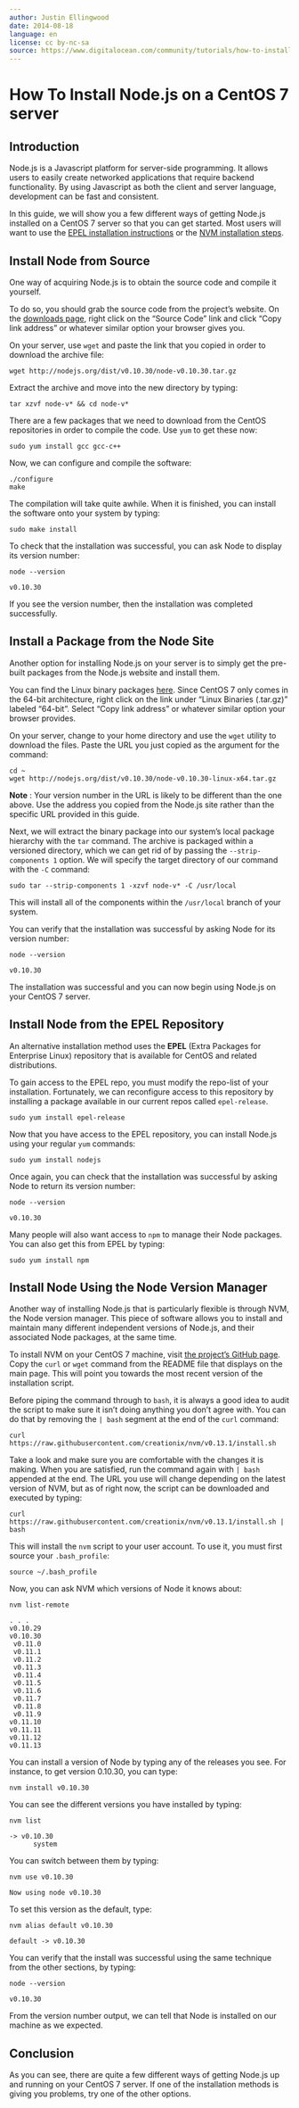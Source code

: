 ```yaml
---
author: Justin Ellingwood
date: 2014-08-18
language: en
license: cc by-nc-sa
source: https://www.digitalocean.com/community/tutorials/how-to-install-node-js-on-a-centos-7-server
---
```


# How To Install Node.js on a CentOS 7 server

## Introduction

Node.js is a Javascript platform for server-side programming. It allows users to easily create networked applications that require backend functionality. By using Javascript as both the client and server language, development can be fast and consistent.

In this guide, we will show you a few different ways of getting Node.js installed on a CentOS 7 server so that you can get started. Most users will want to use the [EPEL installation instructions](how-to-install-node-js-on-a-centos-7-server#InstallNodefromtheEPELRepository) or the [NVM installation steps](how-to-install-node-js-on-a-centos-7-server#InstallNodeUsingtheNodeVersionManager).

## Install Node from Source

One way of acquiring Node.js is to obtain the source code and compile it yourself.

To do so, you should grab the source code from the project’s website. On the [downloads page](http://nodejs.org/download/), right click on the “Source Code” link and click “Copy link address” or whatever similar option your browser gives you.

On your server, use `wget` and paste the link that you copied in order to download the archive file:

    wget http://nodejs.org/dist/v0.10.30/node-v0.10.30.tar.gz

Extract the archive and move into the new directory by typing:

    tar xzvf node-v* && cd node-v*

There are a few packages that we need to download from the CentOS repositories in order to compile the code. Use `yum` to get these now:

    sudo yum install gcc gcc-c++

Now, we can configure and compile the software:

    ./configure
    make

The compilation will take quite awhile. When it is finished, you can install the software onto your system by typing:

    sudo make install

To check that the installation was successful, you can ask Node to display its version number:

    node --version

    v0.10.30

If you see the version number, then the installation was completed successfully.

## Install a Package from the Node Site

Another option for installing Node.js on your server is to simply get the pre-built packages from the Node.js website and install them.

You can find the Linux binary packages [here](http://nodejs.org/download/). Since CentOS 7 only comes in the 64-bit architecture, right click on the link under “Linux Binaries (.tar.gz)” labeled “64-bit”. Select “Copy link address” or whatever similar option your browser provides.

On your server, change to your home directory and use the `wget` utility to download the files. Paste the URL you just copied as the argument for the command:

    cd ~
    wget http://nodejs.org/dist/v0.10.30/node-v0.10.30-linux-x64.tar.gz

**Note** : Your version number in the URL is likely to be different than the one above. Use the address you copied from the Node.js site rather than the specific URL provided in this guide.

Next, we will extract the binary package into our system’s local package hierarchy with the `tar` command. The archive is packaged within a versioned directory, which we can get rid of by passing the `--strip-components 1` option. We will specify the target directory of our command with the `-C` command:

    sudo tar --strip-components 1 -xzvf node-v* -C /usr/local

This will install all of the components within the `/usr/local` branch of your system.

You can verify that the installation was successful by asking Node for its version number:

    node --version

    v0.10.30

The installation was successful and you can now begin using Node.js on your CentOS 7 server.

## Install Node from the EPEL Repository

An alternative installation method uses the **EPEL** (Extra Packages for Enterprise Linux) repository that is available for CentOS and related distributions.

To gain access to the EPEL repo, you must modify the repo-list of your installation. Fortunately, we can reconfigure access to this repository by installing a package available in our current repos called `epel-release`.

    sudo yum install epel-release

Now that you have access to the EPEL repository, you can install Node.js using your regular `yum` commands:

    sudo yum install nodejs

Once again, you can check that the installation was successful by asking Node to return its version number:

    node --version

    v0.10.30

Many people will also want access to `npm` to manage their Node packages. You can also get this from EPEL by typing:

    sudo yum install npm

## Install Node Using the Node Version Manager

Another way of installing Node.js that is particularly flexible is through NVM, the Node version manager. This piece of software allows you to install and maintain many different independent versions of Node.js, and their associated Node packages, at the same time.

To install NVM on your CentOS 7 machine, visit [the project’s GitHub page](https://github.com/creationix/nvm). Copy the `curl` or `wget` command from the README file that displays on the main page. This will point you towards the most recent version of the installation script.

Before piping the command through to `bash`, it is always a good idea to audit the script to make sure it isn’t doing anything you don’t agree with. You can do that by removing the `| bash` segment at the end of the `curl` command:

    curl https://raw.githubusercontent.com/creationix/nvm/v0.13.1/install.sh

Take a look and make sure you are comfortable with the changes it is making. When you are satisfied, run the command again with `| bash` appended at the end. The URL you use will change depending on the latest version of NVM, but as of right now, the script can be downloaded and executed by typing:

    curl https://raw.githubusercontent.com/creationix/nvm/v0.13.1/install.sh | bash

This will install the `nvm` script to your user account. To use it, you must first source your `.bash_profile`:

    source ~/.bash_profile

Now, you can ask NVM which versions of Node it knows about:

    nvm list-remote

    . . .
    v0.10.29
    v0.10.30
     v0.11.0
     v0.11.1
     v0.11.2
     v0.11.3
     v0.11.4
     v0.11.5
     v0.11.6
     v0.11.7
     v0.11.8
     v0.11.9
    v0.11.10
    v0.11.11
    v0.11.12
    v0.11.13

You can install a version of Node by typing any of the releases you see. For instance, to get version 0.10.30, you can type:

    nvm install v0.10.30

You can see the different versions you have installed by typing:

    nvm list

    -> v0.10.30
          system

You can switch between them by typing:

    nvm use v0.10.30

    Now using node v0.10.30

To set this version as the default, type:

    nvm alias default v0.10.30

    default -> v0.10.30

You can verify that the install was successful using the same technique from the other sections, by typing:

    node --version

    v0.10.30

From the version number output, we can tell that Node is installed on our machine as we expected.

## Conclusion

As you can see, there are quite a few different ways of getting Node.js up and running on your CentOS 7 server. If one of the installation methods is giving you problems, try one of the other options.
